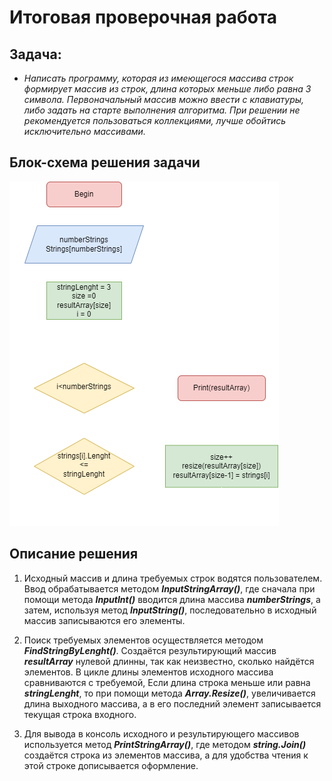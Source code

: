 # Итоговая проверочная работа

## Задача:
* _Написать программу, которая из имеющегося массива строк формирует массив из строк, длина которых меньше либо равна 3 символа. Первоначальный массив можно ввести с клавиатуры, либо задать на старте выполнения алгоритма. При решении не рекомендуется пользоваться коллекциями, лучше обойтись исключительно массивами._

## Блок-схема решения задачи
![Блок-схема](diagram/diagram.png)

## Описание решения
1. Исходный массив и длина требуемых строк водятся пользователем. Ввод обрабатывается методом _**InputStringArray()**_, где сначала при помощи метода _**InputInt()**_ вводится длина массива _**numberStrings**_, а затем, используя метод _**InputString()**_, последовательно в исходный массив записываются его элементы. 

2. Поиск требуемых элементов осуществляется методом _**FindStringByLenght()**_. Создаётся результирующий массив _**resultArray**_ нулевой длинны, так как неизвестно, сколько найдётся элементов. В цикле длины элементов исходного массива сравниваются с требуемой, Если длина строка меньше или равна _**stringLenght**_, то при помощи метода _**Array.Resize()**_, увеличивается длина выходного массива, а в его последний элемент записывается текущая строка входного. 

3. Для вывода в консоль исходного и результирующего массивов используется метод _**PrintStringArray()**_, где методом _**string.Join()**_ создаётся строка из элементов массива, а для удобства чтения к этой строке дописывается оформление. 